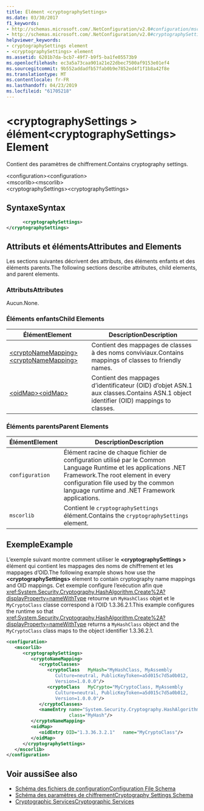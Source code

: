 ```yaml
---
title: Élément <cryptographySettings>
ms.date: 03/30/2017
f1_keywords:
- http://schemas.microsoft.com/.NetConfiguration/v2.0#configuration/mscorlib/cryptographySettings
- http://schemas.microsoft.com/.NetConfiguration/v2.0#cryptographySettings
helpviewer_keywords:
- cryptographySettings element
- <cryptographySettings> element
ms.assetid: 6201b7da-bcb7-49f7-b9f5-ba1fe05573b9
ms.openlocfilehash: ec3a5a73caa901a21e22dbec7500af9153e01ef4
ms.sourcegitcommit: 9b552addadfb57fab0b9e7852ed4f1f1b8a42f8e
ms.translationtype: MT
ms.contentlocale: fr-FR
ms.lasthandoff: 04/23/2019
ms.locfileid: "61705218"
---
```

# <a name="cryptographysettings-element"></a><span data-ttu-id="d3e4f-102">\<cryptographySettings > élément</span><span class="sxs-lookup"><span data-stu-id="d3e4f-102">\<cryptographySettings> Element</span></span>
<span data-ttu-id="d3e4f-103">Contient des paramètres de chiffrement.</span><span class="sxs-lookup"><span data-stu-id="d3e4f-103">Contains cryptography settings.</span></span>  
  
 <span data-ttu-id="d3e4f-104">\<configuration></span><span class="sxs-lookup"><span data-stu-id="d3e4f-104">\<configuration></span></span>  
<span data-ttu-id="d3e4f-105">\<mscorlib></span><span class="sxs-lookup"><span data-stu-id="d3e4f-105">\<mscorlib></span></span>  
<span data-ttu-id="d3e4f-106">\<cryptographySettings></span><span class="sxs-lookup"><span data-stu-id="d3e4f-106">\<cryptographySettings></span></span>  
  
## <a name="syntax"></a><span data-ttu-id="d3e4f-107">Syntaxe</span><span class="sxs-lookup"><span data-stu-id="d3e4f-107">Syntax</span></span>  
  
```xml  
      <cryptographySettings>   
</cryptographySettings>  
```  
  
## <a name="attributes-and-elements"></a><span data-ttu-id="d3e4f-108">Attributs et éléments</span><span class="sxs-lookup"><span data-stu-id="d3e4f-108">Attributes and Elements</span></span>  
 <span data-ttu-id="d3e4f-109">Les sections suivantes décrivent des attributs, des éléments enfants et des éléments parents.</span><span class="sxs-lookup"><span data-stu-id="d3e4f-109">The following sections describe attributes, child elements, and parent elements.</span></span>  
  
### <a name="attributes"></a><span data-ttu-id="d3e4f-110">Attributs</span><span class="sxs-lookup"><span data-stu-id="d3e4f-110">Attributes</span></span>  
 <span data-ttu-id="d3e4f-111">Aucun.</span><span class="sxs-lookup"><span data-stu-id="d3e4f-111">None.</span></span>  
  
### <a name="child-elements"></a><span data-ttu-id="d3e4f-112">Éléments enfants</span><span class="sxs-lookup"><span data-stu-id="d3e4f-112">Child Elements</span></span>  
  
|<span data-ttu-id="d3e4f-113">Élément</span><span class="sxs-lookup"><span data-stu-id="d3e4f-113">Element</span></span>|<span data-ttu-id="d3e4f-114">Description</span><span class="sxs-lookup"><span data-stu-id="d3e4f-114">Description</span></span>|  
|-------------|-----------------|  
|[<span data-ttu-id="d3e4f-115">\<cryptoNameMapping></span><span class="sxs-lookup"><span data-stu-id="d3e4f-115">\<cryptoNameMapping></span></span>](../../../../../docs/framework/configure-apps/file-schema/cryptography/cryptonamemapping-element.md)|<span data-ttu-id="d3e4f-116">Contient des mappages de classes à des noms conviviaux.</span><span class="sxs-lookup"><span data-stu-id="d3e4f-116">Contains mappings of classes to friendly names.</span></span>|  
|[<span data-ttu-id="d3e4f-117">\<oidMap></span><span class="sxs-lookup"><span data-stu-id="d3e4f-117">\<oidMap></span></span>](../../../../../docs/framework/configure-apps/file-schema/cryptography/oidmap-element.md)|<span data-ttu-id="d3e4f-118">Contient des mappages d’identificateur (OID) d’objet ASN.1 aux classes.</span><span class="sxs-lookup"><span data-stu-id="d3e4f-118">Contains ASN.1 object identifier (OID) mappings to classes.</span></span>|  
  
### <a name="parent-elements"></a><span data-ttu-id="d3e4f-119">Éléments parents</span><span class="sxs-lookup"><span data-stu-id="d3e4f-119">Parent Elements</span></span>  
  
|<span data-ttu-id="d3e4f-120">Élément</span><span class="sxs-lookup"><span data-stu-id="d3e4f-120">Element</span></span>|<span data-ttu-id="d3e4f-121">Description</span><span class="sxs-lookup"><span data-stu-id="d3e4f-121">Description</span></span>|  
|-------------|-----------------|  
|`configuration`|<span data-ttu-id="d3e4f-122">Élément racine de chaque fichier de configuration utilisé par le Common Language Runtime et les applications .NET Framework.</span><span class="sxs-lookup"><span data-stu-id="d3e4f-122">The root element in every configuration file used by the common language runtime and .NET Framework applications.</span></span>|  
|`mscorlib`|<span data-ttu-id="d3e4f-123">Contient le `cryptographySettings` élément.</span><span class="sxs-lookup"><span data-stu-id="d3e4f-123">Contains the `cryptographySettings` element.</span></span>|  
  
## <a name="example"></a><span data-ttu-id="d3e4f-124">Exemple</span><span class="sxs-lookup"><span data-stu-id="d3e4f-124">Example</span></span>  
 <span data-ttu-id="d3e4f-125">L’exemple suivant montre comment utiliser le  **\<cryptographySettings >** élément qui contient les mappages des noms de chiffrement et les mappages d’OID.</span><span class="sxs-lookup"><span data-stu-id="d3e4f-125">The following example shows how use the **\<cryptographySettings>** element to contain cryptography name mappings and OID mappings.</span></span> <span data-ttu-id="d3e4f-126">Cet exemple configure l’exécution afin que <xref:System.Security.Cryptography.HashAlgorithm.Create%2A?displayProperty=nameWithType> retourne un `MyHashClass` objet et le `MyCryptoClass` classe correspond à l’OID 1.3.36.2.1.</span><span class="sxs-lookup"><span data-stu-id="d3e4f-126">This example configures the runtime so that <xref:System.Security.Cryptography.HashAlgorithm.Create%2A?displayProperty=nameWithType> returns a `MyHashClass` object and the `MyCryptoClass` class maps to the object identifier 1.3.36.2.1.</span></span>  
  
```xml  
<configuration>  
   <mscorlib>  
      <cryptographySettings>  
         <cryptoNameMapping>  
            <cryptoClasses>  
               <cryptoClass   MyHash="MyHashClass, MyAssembly  
                  Culture=neutral, PublicKeyToken=a5d015c7d5a0b012,  
                  Version=1.0.0.0"/>  
               <cryptoClass   MyCrypto="MyCryptoClass, MyAssembly  
                  Culture=neutral, PublicKeyToken=a5d015c7d5a0b012,  
                  Version=1.0.0.0"/>  
            </cryptoClasses>  
            <nameEntry name="System.Security.Cryptography.HashAlgorithm"  
                       class="MyHash"/>  
         </cryptoNameMapping>  
         <oidMap>  
            <oidEntry OID="1.3.36.3.2.1"   name="MyCryptoClass"/>  
         </oidMap>  
      </cryptographySettings>  
   </mscorlib>  
</configuration>  
```  
  
## <a name="see-also"></a><span data-ttu-id="d3e4f-127">Voir aussi</span><span class="sxs-lookup"><span data-stu-id="d3e4f-127">See also</span></span>

- [<span data-ttu-id="d3e4f-128">Schéma des fichiers de configuration</span><span class="sxs-lookup"><span data-stu-id="d3e4f-128">Configuration File Schema</span></span>](../../../../../docs/framework/configure-apps/file-schema/index.md)
- [<span data-ttu-id="d3e4f-129">Schéma des paramètres de chiffrement</span><span class="sxs-lookup"><span data-stu-id="d3e4f-129">Cryptography Settings Schema</span></span>](../../../../../docs/framework/configure-apps/file-schema/cryptography/index.md)
- [<span data-ttu-id="d3e4f-130">Cryptographic Services</span><span class="sxs-lookup"><span data-stu-id="d3e4f-130">Cryptographic Services</span></span>](../../../../../docs/standard/security/cryptographic-services.md)
